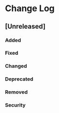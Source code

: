 # Change Log

## [Unreleased]
### Added
### Fixed
### Changed
### Deprecated
### Removed
### Security
